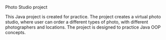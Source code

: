 Photo Studio project

This Java project is created for practice. 
The project creates a virtual photo studio, where user can order a different types of photo, with different photographers and locations.
The project is designed to practice Java OOP concepts. 